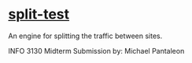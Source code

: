 # <a href="https://github.com/rhildred/split-test" target="_blank">split-test</a>

An engine for splitting the traffic between sites.

INFO 3130 Midterm
Submission by: Michael Pantaleon

